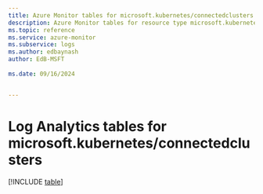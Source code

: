 ```yaml
---
title: Azure Monitor tables for microsoft.kubernetes/connectedclusters
description: Azure Monitor tables for resource type microsoft.kubernetes/connectedclusters
ms.topic: reference
ms.service: azure-monitor
ms.subservice: logs
ms.author: edbaynash
author: EdB-MSFT
   
ms.date: 09/16/2024


---
```


# Log Analytics tables for microsoft.kubernetes/connectedclusters  

[!INCLUDE [table](~/reusable-content/ce-skilling/azure/includes/azure-monitor/reference/tables/microsoft-kubernetes_connectedclusters-include.md)]

